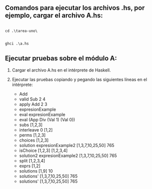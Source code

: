 ## Comandos para ejecutar los archivos .hs, por ejemplo, cargar el archivo A.hs:

<code>
cd .\tarea-uno\
<br/> 
ghci .\a.hs
</code>

## Ejecutar pruebas sobre el módulo A:

1. Cargar el archivo A.hs en el intérprete de Haskell.
2. Ejecutar las pruebas copiando y pegando las siguientes líneas en el intérprete:

    - Add
    - valid Sub 2 4
    - apply Add 2 3
    - expresionExample
    - eval expresionExample
    - eval (App Div (Val 1) (Val 0))
    - subs [1,2,3]
    - interleave 0 [1,2]
    - perms [1,2,3]
    - choices [1,2,3]
    - solution expresionExample2 [1,3,7,10,25,50] 765
    - isChoice [1,2,3] [1,2,3,4]
    - solution2 expresionExample2 [1,3,7,10,25,50] 765
    - split [1,2,3,4]
    - exprs [1,2]
    - solutions [1,9] 10
    - solutions' [1,3,7,10,25,50] 765
    - solutions' [1,3,7,10,25,50] 765